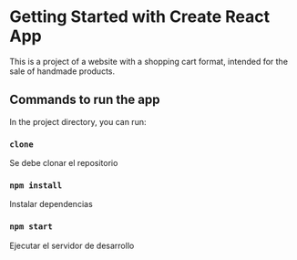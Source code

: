 # Getting Started with Create React App

This is a project of a website with a shopping cart format, intended for the sale of handmade products.

## Commands to run the app 

In the project directory, you can run:

### `clone`

Se debe clonar el repositorio

### `npm install`

Instalar dependencias
### `npm start`

Ejecutar el servidor de desarrollo